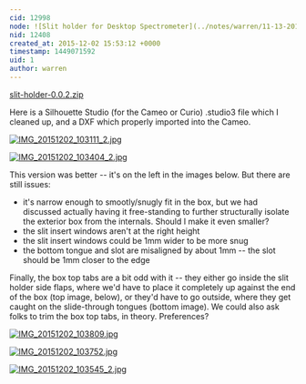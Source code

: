 ```yaml
---
cid: 12998
node: ![Slit holder for Desktop Spectrometer](../notes/warren/11-13-2015/slit-holder-for-desktop-spectrometer)
nid: 12408
created_at: 2015-12-02 15:53:12 +0000
timestamp: 1449071592
uid: 1
author: warren
---
```


<a href="//i.publiclab.org/system/images/photos/000/013/136/original/slit-holder-0.0.2.zip"><i class="icon icon-file"></i> slit-holder-0.0.2.zip</a>

Here is a Silhouette Studio (for the Cameo or Curio) .studio3 file which I cleaned up, and a DXF which properly imported into the Cameo.


[![IMG_20151202_103111_2.jpg](//i.publiclab.org/system/images/photos/000/013/137/medium/IMG_20151202_103111_2.jpg)](//i.publiclab.org/system/images/photos/000/013/137/original/IMG_20151202_103111_2.jpg)


[![IMG_20151202_103404_2.jpg](//i.publiclab.org/system/images/photos/000/013/138/medium/IMG_20151202_103404_2.jpg)](//i.publiclab.org/system/images/photos/000/013/138/original/IMG_20151202_103404_2.jpg)

This version was better -- it's on the left in the images below. But there are still issues:

* it's narrow enough to smootly/snugly fit in the box, but we had discussed actually having it free-standing to further structurally isolate the exterior box from the internals. Should I make it even smaller?
* the slit insert windows aren't at the right height
* the slit insert windows could be 1mm wider to be more snug
* the bottom tongue and slot are misaligned by about 1mm -- the slot should be 1mm closer to the edge

Finally, the box top tabs are a bit odd with it -- they either go inside the slit holder side flaps, where we'd have to place it completely up against the end of the box (top image, below), or they'd have to go outside, where they get caught on the slide-through tongues (bottom image). We could also ask folks to trim the box top tabs, in theory. Preferences?

[![IMG_20151202_103809.jpg](//i.publiclab.org/system/images/photos/000/013/139/medium/IMG_20151202_103809.jpg)](//i.publiclab.org/system/images/photos/000/013/139/original/IMG_20151202_103809.jpg)


[![IMG_20151202_103752.jpg](//i.publiclab.org/system/images/photos/000/013/140/medium/IMG_20151202_103752.jpg)](//i.publiclab.org/system/images/photos/000/013/140/original/IMG_20151202_103752.jpg)


[![IMG_20151202_103545_2.jpg](//i.publiclab.org/system/images/photos/000/013/141/medium/IMG_20151202_103545_2.jpg)](//i.publiclab.org/system/images/photos/000/013/141/original/IMG_20151202_103545_2.jpg)

